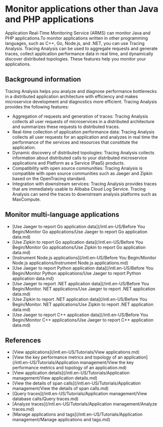 # Monitor applications other than Java and PHP applications

Application Real-Time Monitoring Service \(ARMS\) can monitor Java and PHP applications.To monitor applications written in other programming languages, such as C++, Go, Node.js, and .NET, you can use Tracing Analysis. Tracing Analysis can be used to aggregate requests and generate traces, collect application performance data in real time, and dynamically discover distributed topologies. These features help you monitor your applications.

## Background information

Tracing Analysis helps you analyze and diagnose performance bottlenecks in a distributed application architecture with efficiency and makes microservice development and diagnostics more efficient. Tracing Analysis provides the following features:

-   Aggregation of requests and generation of traces: Tracing Analysis collects all user requests of microservices in a distributed architecture and summarizes these requests to distributed traces.
-   Real-time collection of application performance data: Tracing Analysis collects all user requests for an application and analyzes in real time the performance of the services and resources that constitute the application.
-   Dynamic discovery of distributed topologies: Tracing Analysis collects information about distributed calls to your distributed microservice applications and Platform as a Service \(PaaS\) products.
-   Compatibility with open source communities: Tracing Analysis is compatible with open source communities such as Jaeger and Zipkin based on the OpenTracing standard.
-   Integration with downstream services: Tracing Analysis provides traces that are immediately usable to Alibaba Cloud Log Service. Tracing Analysis can send the traces to downstream analysis platforms such as MaxCompute.

## Monitor multi-language applications

-   [Use Jaeger to report Go application data](/intl.en-US/Before You Begin/Monitor Go applications/Use Jaeger to report Go application data.md)
-   [Use Zipkin to report Go application data](/intl.en-US/Before You Begin/Monitor Go applications/Use Zipkin to report Go application data.md)
-   [Instrument Node.js applications](/intl.en-US/Before You Begin/Monitor Node.js applications/Instrument Node.js applications.md)
-   [Use Jaeger to report Python application data](/intl.en-US/Before You Begin/Monitor Python applications/Use Jaeger to report Python application data.md)
-   [Use Jaeger to report .NET application data](/intl.en-US/Before You Begin/Monitor. NET applications/Use Jaeger to report .NET application data.md)
-   [Use Zipkin to report .NET application data](/intl.en-US/Before You Begin/Monitor. NET applications/Use Zipkin to report .NET application data.md)
-   [Use Jaeger to report C++ application data](/intl.en-US/Before You Begin/Monitor C++ applications/Use Jaeger to report C++ application data.md)

## References

-   [View applications](/intl.en-US/Tutorials/View applications.md)
-   [View the key performance metrics and topology of an application](/intl.en-US/Tutorials/Application management/View the key performance metrics and topology of an application.md)
-   [View application details](/intl.en-US/Tutorials/Application management/View application details.md)
-   [View the details of span calls](/intl.en-US/Tutorials/Application management/View the details of span calls.md)
-   [Query traces](/intl.en-US/Tutorials/Application management/View database calls/Query traces.md)
-   [Analyze traces](/intl.en-US/Tutorials/Application management/Analyze traces.md)
-   [Manage applications and tags](/intl.en-US/Tutorials/Application management/Manage applications and tags.md)

